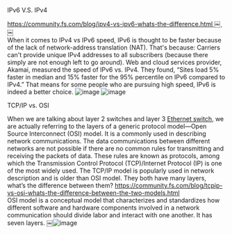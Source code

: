 IPv6 V.S. IPv4<br>

https://community.fs.com/blog/ipv4-vs-ipv6-whats-the-difference.html ￼ ￼<br>
When it comes to IPv4 vs IPv6 speed, IPv6 is thought to be faster because of the lack of network-address translation (NAT). That's because: Carriers can't provide unique IPv4 addresses to all subscribers (because there simply are not enough left to go around). Web and cloud services provider, Akamai, measured the speed of IPv6 vs. IPv4. They found, “Sites load 5% faster in median and 15% faster for the 95% percentile on IPv6 compared to IPv4.” That means for some people who are pursuing high speed, IPv6 is indeed a better choice.
![image](https://user-images.githubusercontent.com/37787934/148500203-f2f06a26-0385-4a46-af05-7e5e2a8b35e5.png)
![image](https://user-images.githubusercontent.com/37787934/148500219-b41d2c99-085c-4a4b-94f1-c382aab1a3ce.png)


TCP/IP vs. OSI <br>

When we are talking about layer 2 switches and layer 3 [Ethernet switch](https://www.fs.com/c/ethernet-switches-3079), we are actually referring to the layers of a generic protocol model—Open Source Interconnect (OSI) model. It is a commonly used in describing network communications. The data communications between different networks are not possible if there are no common rules for transmitting and receiving the packets of data. These rules are known as protocols, among which the Transmission Control Protocol (TCP)/Internet Protocol (IP) is one of the most widely used. The TCP/IP model is popularly used in network description and is older than OSI model. They both have many layers, what’s the difference between them?
https://community.fs.com/blog/tcpip-vs-osi-whats-the-difference-between-the-two-models.html<br>
OSI model is a conceptual model that characterizes and standardizes how different software and hardware components involved in a network communication should divide labor and interact with one another. It has seven layers.
￼![image](https://user-images.githubusercontent.com/37787934/148500245-acc434ad-8edc-4f93-b35d-06d8b0f52610.png)

